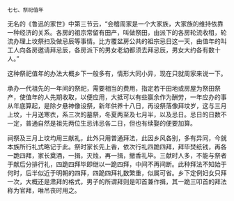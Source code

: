     七七、祭祀值年 

   无名的《鲁迅的家世》中第三节云，“会稽周家是一个大家族，大家族的维持依靠一种经济的关系。各房的祖宗常留有田产，叫做祭田，由派下的各房轮流收租，轮流办理上坟祭扫及做忌辰等事情。比方覆盆房公共的祖宗忌日这一天，由值年的叫工人向各房邀请拜忌辰，各房派下的男女老幼都须去拜忌辰，男女大约各有数十人。”

   这种祭祀值年的办法大概乡下一般多有，情形大同小异，现在只就周家来说一下。

   承办一代祖先的一年间的祭祀，需要相当的费用，指定若干田地或房屋为祭田祭产，使值年的人先期收取，以便应用，大抵可以有些赢余作为酬劳，一年应办的事从年底算起，是除夕悬神像设祭，新年供养十八日，再设祭落像拜坟岁，这与三月上坟，十月送寒衣，系三次的墓祭，冬夏两至及七月半，以及忌日。忌日的日数不一定，普通自然是祖先两位生忌讳忌各二日，但也有续娶的便要加算。

   祠祭及三月上坟均用三献礼，此外只用普通拜法，此因乡风各别，多有异同，今就本族所行礼式略记于此。祭时家长先上香，依次行礼四跪四拜，拜毕焚纸钱，再各一跪四拜，家长奠酒，一揖，灭烛，再一揖，撤香礼毕。三献时人多，不能与祭者于献后分排行礼，四跪四拜毕即继以一跪四拜，中间不再间断。此种拜法不知始于何时，后半似近于明朝的四拜，四跪四拜礼数繁重，似属可省。乡下定例妇女只拜一次，大概还是肃拜的格式，男子的所谓拜则是叩首兼作揖，其一跪三叩首的拜法称为官拜，唯吊丧时用之。

